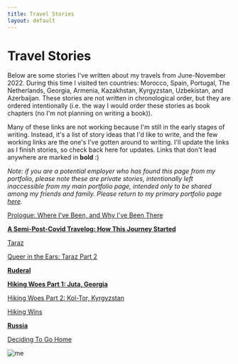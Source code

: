 ```yaml
---
title: Travel Stories
layout: default
---
```


# Travel Stories

Below are some stories I've written about my travels from June-November 2022. During this time I visited ten countries: Morocco, Spain, Portugal, The Netherlands, Georgia, Armenia, Kazakhstan, Kyrgyzstan, Uzbekistan, and Azerbaijan. These stories are not written in chronological order, but they are ordered intentionally (i.e. the way I would order these stories as book chapters (no I'm not planning on writing a book)).

Many of these links are not working because I'm still in the early stages of writing. Instead, it's a list of story ideas that I'd like to write, and the few working links are the one's I've gotten around to writing. I'll update the links as I finish stories, so check back here for updates. Links that don't lead anywhere are marked in **bold** :)

*Note: if you are a potential employer who has found this page from my portfolio, please note these are private stories, intentionally left inaccessible from my main portfolio page, intended only to be shared among my friends and family. Please return to my primary portfolio page [here](https://jackson-mumper.github.io).*

[Prologue: Where I've Been, and Why I've Been There](prologue/prologue.md)

**[A Semi-Post-Covid Travelog: How This Journey Started]()**

[Taraz](taraz/taraz.md)

[Queer in the Ears: Taraz Part 2](ears/ears.md)

**[Ruderal]()**

**[Hiking Woes Part 1: Juta, Georgia]()**

[Hiking Woes Part 2: Kol-Tor, Kyrgyzstan](koltor/koltor.md)

[Hiking Wins](hike_wins/hike_wins.md)

**[Russia]()**

[Deciding To Go Home](home/home.md)

![me](tv.png)
